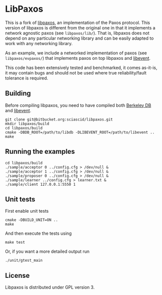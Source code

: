# LibPaxos

This is a fork of [libpaxos](http://libpaxos.sourceforge.net/), an implementation of the Paxos protocol. This version of libpaxos is different from the original one in that it implements a network agnostic paxos (see ```libpaxos/lib/```). That is, libpaxos does not depend on any particular networking library and can be easily adapted to work with any networking library. 

As an example, we include a networked implementation of paxos (see ```libpaxos/evpaxos/```) that implements paxos on top libpaxos and [libevent](http://www.libevent.org).
 
This code has been extensively tested and benchmarked, it comes as-it-is, it may contain bugs and should not be used where true reliability/fault tolerance is required.

## Building

Before compiling libpaxos, you need to have compiled both [Berkeley DB](http://www.oracle.com/technetwork/products/berkeleydb/overview/index.html) and [libevent](http://www.libevent.org).
	
	git clone git@bitbucket.org:sciascid/libpaxos.git
	mkdir libpaxos/build
	cd libpaxos/build
	cmake -DBDB_ROOT=/path/to/libdb -DLIBEVENT_ROOT=/path/to/libevent ..
	make

## Running the examples

	cd libpaxos/build
	./sample/acceptor 0 ../config.cfg > /dev/null &
	./sample/acceptor 1 ../config.cfg > /dev/null &
	./sample/proposer 0 ../config.cfg > /dev/null &
	./sample/learner ../config.cfg > learner.txt &
	./sample/client 127.0.0.1:5550 1
	
##  Unit tests

First enable unit tests

	cmake -DBUILD_UNIT=ON ..
	make

And then execute the tests using
	
	make test

Or, if you want a more detailed output run

	./unit/gtest_main
	
## License

Libpaxos is distributed under GPL version 3.

